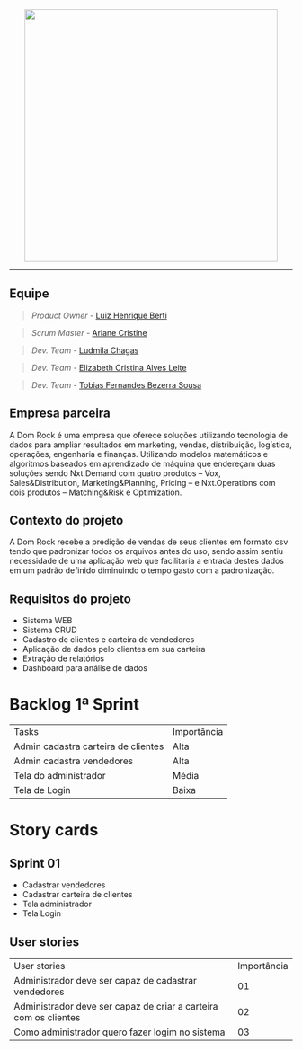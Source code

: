 <div align="center">
<img src="https://user-images.githubusercontent.com/111543077/221851635-1632a9e0-bc1f-4423-9636-6a4f7ea690fc.png" width="450px" />
</div>

-------
## Equipe

> *Product Owner* - [Luiz Henrique Berti](https://www.linkedin.com/in/luiz-henrique-berti-235a7a19b/)

> *Scrum Master* - [Ariane Cristine](https://www.linkedin.com/in/ariane-sousa77)

> *Dev. Team* - [Ludmila Chagas](https://www.linkedin.com/in/ludmila-mariana-chagas-273548187/)

> *Dev. Team* - [Elizabeth Cristina Alves Leite](https://www.linkedin.com/in/elizabeth-cristina-alves-leite-176a9416a)

> *Dev. Team* - [Tobias Fernandes Bezerra Sousa](https://www.linkedin.com/in/tobias-sousa-23bba822a)

## Empresa parceira

A Dom Rock é uma empresa que oferece soluções utilizando tecnologia de dados para ampliar resultados em marketing, vendas, distribuição, logística, operações, engenharia e finanças. 
Utilizando modelos matemáticos e algoritmos baseados em aprendizado de máquina que endereçam duas soluções sendo Nxt.Demand com quatro produtos – Vox, Sales&Distribution, Marketing&Planning, Pricing – e Nxt.Operations com dois produtos – Matching&Risk e Optimization.

## Contexto do projeto

A Dom Rock recebe a predição de vendas de seus clientes em formato csv tendo que padronizar todos os arquivos antes do uso, sendo assim sentiu necessidade de uma aplicação web que facilitaria a entrada destes dados em um padrão definido diminuindo o tempo gasto com a padronização.

## Requisitos do projeto
* Sistema WEB
* Sistema CRUD
* Cadastro de clientes e carteira de vendedores
* Aplicação de dados pelo clientes em sua carteira
* Extração de relatórios
* Dashboard para análise de dados



# Backlog 1ª Sprint

<table align="center">
  <tr>
   <td>Tasks</td>
   <td>Importância</td>
  </tr>

  <tr>
   <td>Admin cadastra carteira de clientes</td>
   <td>Alta</td>
  </tr>

  <tr>
   <td>Admin cadastra vendedores</td>
   <td>Alta</td>
  </tr>

  <tr>
   <td>Tela do administrador</td>
   <td>Média</td>
  </tr>
 
  <tr>
    <td>Tela de Login</td>
    <td>Baixa</td>
  </tr>
    
</table>

# Story cards

## Sprint 01
* Cadastrar vendedores
* Cadastrar carteira de clientes
* Tela administrador
* Tela Login 

## User stories

<table align="center">
  <tr>
   <td>User stories</td>
   <td>Importância</td>
  </tr>

  <tr>
   <td>Administrador deve ser capaz de cadastrar vendedores</td>
   <td>01</td>
  </tr>

  <tr>
   <td>Administrador deve ser capaz de criar a carteira com os clientes</td>
   <td>02</td>
  </tr>
  
  <tr>
   <td>Como administrador quero fazer logim no sistema</td>
   <td>03</td>
  </tr>
  
</table>







